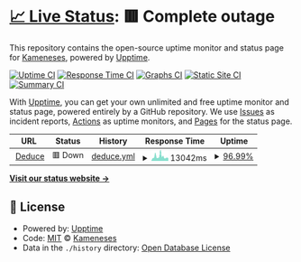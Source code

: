 # [📈 Live Status](https://Kameneses.github.io/status-deduce): <!--live status--> **🟥 Complete outage**

This repository contains the open-source uptime monitor and status page for [Kameneses](https://Kameneses.github.io/status-deduce), powered by [Upptime](https://github.com/upptime/upptime).

[![Uptime CI](https://github.com/Kameneses/status-deduce/workflows/Uptime%20CI/badge.svg)](https://github.com/Kameneses/status-deduce/actions?query=workflow%3A%22Uptime+CI%22)
[![Response Time CI](https://github.com/Kameneses/status-deduce/workflows/Response%20Time%20CI/badge.svg)](https://github.com/Kameneses/status-deduce/actions?query=workflow%3A%22Response+Time+CI%22)
[![Graphs CI](https://github.com/Kameneses/status-deduce/workflows/Graphs%20CI/badge.svg)](https://github.com/Kameneses/status-deduce/actions?query=workflow%3A%22Graphs+CI%22)
[![Static Site CI](https://github.com/Kameneses/status-deduce/workflows/Static%20Site%20CI/badge.svg)](https://github.com/Kameneses/status-deduce/actions?query=workflow%3A%22Static+Site+CI%22)
[![Summary CI](https://github.com/Kameneses/status-deduce/workflows/Summary%20CI/badge.svg)](https://github.com/Kameneses/status-deduce/actions?query=workflow%3A%22Summary+CI%22)

With [Upptime](https://upptime.js.org), you can get your own unlimited and free uptime monitor and status page, powered entirely by a GitHub repository. We use [Issues](https://github.com/Kameneses/status-deduce/issues) as incident reports, [Actions](https://github.com/Kameneses/status-deduce/actions) as uptime monitors, and [Pages](https://Kameneses.github.io/status-deduce) for the status page.

<!--start: status pages-->
<!-- This summary is generated by Upptime (https://github.com/upptime/upptime) -->
<!-- Do not edit this manually, your changes will be overwritten -->
<!-- prettier-ignore -->
| URL | Status | History | Response Time | Uptime |
| --- | ------ | ------- | ------------- | ------ |
| <img alt="" src="https://icons.duckduckgo.com/ip3/deducedata.solutions.ico" height="13"> [Deduce](https://deducedata.solutions) | 🟥 Down | [deduce.yml](https://github.com/Kameneses/status-deduce/commits/HEAD/history/deduce.yml) | <details><summary><img alt="Response time graph" src="./graphs/deduce/response-time-week.png" height="20"> 13042ms</summary><br><a href="https://status.cameneses.site/history/deduce"><img alt="Response time 8547" src="https://img.shields.io/endpoint?url=https%3A%2F%2Fraw.githubusercontent.com%2FKameneses%2Fstatus-deduce%2FHEAD%2Fapi%2Fdeduce%2Fresponse-time.json"></a><br><a href="https://status.cameneses.site/history/deduce"><img alt="24-hour response time 18479" src="https://img.shields.io/endpoint?url=https%3A%2F%2Fraw.githubusercontent.com%2FKameneses%2Fstatus-deduce%2FHEAD%2Fapi%2Fdeduce%2Fresponse-time-day.json"></a><br><a href="https://status.cameneses.site/history/deduce"><img alt="7-day response time 13042" src="https://img.shields.io/endpoint?url=https%3A%2F%2Fraw.githubusercontent.com%2FKameneses%2Fstatus-deduce%2FHEAD%2Fapi%2Fdeduce%2Fresponse-time-week.json"></a><br><a href="https://status.cameneses.site/history/deduce"><img alt="30-day response time 14024" src="https://img.shields.io/endpoint?url=https%3A%2F%2Fraw.githubusercontent.com%2FKameneses%2Fstatus-deduce%2FHEAD%2Fapi%2Fdeduce%2Fresponse-time-month.json"></a><br><a href="https://status.cameneses.site/history/deduce"><img alt="1-year response time 8547" src="https://img.shields.io/endpoint?url=https%3A%2F%2Fraw.githubusercontent.com%2FKameneses%2Fstatus-deduce%2FHEAD%2Fapi%2Fdeduce%2Fresponse-time-year.json"></a></details> | <details><summary><a href="https://status.cameneses.site/history/deduce">96.99%</a></summary><a href="https://status.cameneses.site/history/deduce"><img alt="All-time uptime 98.21%" src="https://img.shields.io/endpoint?url=https%3A%2F%2Fraw.githubusercontent.com%2FKameneses%2Fstatus-deduce%2FHEAD%2Fapi%2Fdeduce%2Fuptime.json"></a><br><a href="https://status.cameneses.site/history/deduce"><img alt="24-hour uptime 91.89%" src="https://img.shields.io/endpoint?url=https%3A%2F%2Fraw.githubusercontent.com%2FKameneses%2Fstatus-deduce%2FHEAD%2Fapi%2Fdeduce%2Fuptime-day.json"></a><br><a href="https://status.cameneses.site/history/deduce"><img alt="7-day uptime 96.99%" src="https://img.shields.io/endpoint?url=https%3A%2F%2Fraw.githubusercontent.com%2FKameneses%2Fstatus-deduce%2FHEAD%2Fapi%2Fdeduce%2Fuptime-week.json"></a><br><a href="https://status.cameneses.site/history/deduce"><img alt="30-day uptime 95.47%" src="https://img.shields.io/endpoint?url=https%3A%2F%2Fraw.githubusercontent.com%2FKameneses%2Fstatus-deduce%2FHEAD%2Fapi%2Fdeduce%2Fuptime-month.json"></a><br><a href="https://status.cameneses.site/history/deduce"><img alt="1-year uptime 98.21%" src="https://img.shields.io/endpoint?url=https%3A%2F%2Fraw.githubusercontent.com%2FKameneses%2Fstatus-deduce%2FHEAD%2Fapi%2Fdeduce%2Fuptime-year.json"></a></details>

<!--end: status pages-->

[**Visit our status website →**](https://Kameneses.github.io/status-deduce)

## 📄 License

- Powered by: [Upptime](https://github.com/upptime/upptime)
- Code: [MIT](./LICENSE) © [Kameneses](https://Kameneses.github.io/status-deduce)
- Data in the `./history` directory: [Open Database License](https://opendatacommons.org/licenses/odbl/1-0/)
